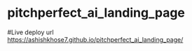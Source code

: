 # pitchperfect_ai_landing_page
#Live deploy url https://ashishkhose7.github.io/pitchperfect_ai_landing_page/
